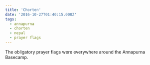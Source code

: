 ```yaml
---
title: 'Chorten'
date: '2016-10-27T01:40:15.000Z'
tags:
  - annapurna
  - chorten
  - nepal
  - prayer flags
---
```


The obligatory prayer flags were everywhere around the Annapurna Basecamp.
